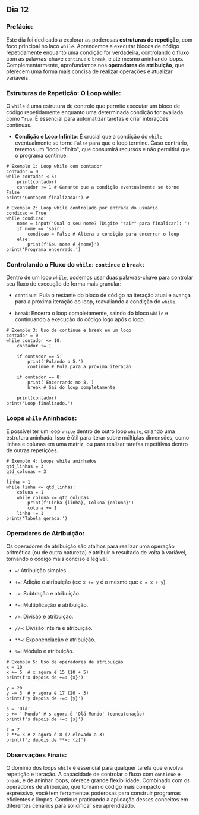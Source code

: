 ## Dia 12

### Prefácio:

Este dia foi dedicado a explorar as poderosas **estruturas de repetição**, com foco principal no laço ``while``. Aprendemos a executar blocos de código repetidamente enquanto uma condição for verdadeira, controlando o fluxo com as palavras-chave ``continue`` e ``break``, e até mesmo aninhando loops. Complementarmente, aprofundamos nos **operadores de atribuição**, que oferecem uma forma mais concisa de realizar operações e atualizar variáveis.

### Estruturas de Repetição: O Loop while:

O ``while`` é uma estrutura de controle que permite executar um bloco de código repetidamente enquanto uma determinada condição for avaliada como ``True``. É essencial para automatizar tarefas e criar interações contínuas.

- **Condição e Loop Infinito**: É crucial que a condição do ``while`` eventualmente se torne ``False`` para que o loop termine. Caso contrário, teremos um "loop infinito", que consumirá recursos e não permitirá que o programa continue.

````
# Exemplo 1: Loop while com contador
contador = 0
while contador < 5:
    print(contador)
    contador += 1 # Garante que a condição eventualmente se torne False
print('Contagem finalizada!') #

# Exemplo 2: Loop while controlado por entrada do usuário
condicao = True
while condicao:
    nome = input('Qual o seu nome? (Digite "sair" para finalizar): ')
    if nome == 'sair':
        condicao = False # Altera a condição para encerrar o loop
    else:
        print(f'Seu nome é {nome}')
print('Programa encerrado.')
````

### Controlando o Fluxo do ``while``: ``continue`` e ``break``:

Dentro de um loop ``while``, podemos usar duas palavras-chave para controlar seu fluxo de execução de forma mais granular:

- ``continue``: Pula o restante do bloco de código na iteração atual e avança para a próxima iteração do loop, reavaliando a condição do ``while``.

- ``break``: Encerra o loop completamente, saindo do bloco ``while`` e continuando a execução do código logo após o loop.

````
# Exemplo 3: Uso de continue e break em um loop
contador = 0
while contador <= 10:
    contador += 1

    if contador == 5:
        print('Pulando o 5.')
        continue # Pula para a próxima iteração

    if contador == 8:
        print('Encerrando no 8.')
        break # Sai do loop completamente

    print(contador)
print('Loop finalizado.') 
````

### Loops ``while`` Aninhados:

É possível ter um loop ``while`` dentro de outro loop ``while``, criando uma estrutura aninhada. Isso é útil para iterar sobre múltiplas dimensões, como linhas e colunas em uma matriz, ou para realizar tarefas repetitivas dentro de outras repetições.

````
# Exemplo 4: Loops while aninhados
qtd_linhas = 3
qtd_colunas = 3

linha = 1
while linha <= qtd_linhas:
    coluna = 1
    while coluna <= qtd_colunas:
        print(f'Linha {linha}, Coluna {coluna}')
        coluna += 1
    linha += 1
print('Tabela gerada.') 
````

### Operadores de Atribuição:

Os operadores de atribuição são atalhos para realizar uma operação aritmética (ou de outra natureza) e atribuir o resultado de volta à variável, tornando o código mais conciso e legível.

- ``=``: Atribuição simples.

- ``+=``: Adição e atribuição (ex: ``x += y`` é o mesmo que ``x = x + y``).

- ``-=``: Subtração e atribuição.

- ``*=``: Multiplicação e atribuição.

- ``/=``: Divisão e atribuição.

- ``//=``: Divisão inteira e atribuição.

- ``**=``: Exponenciação e atribuição.

- ``%=``: Módulo e atribuição.

````
# Exemplo 5: Uso de operadores de atribuição
x = 10
x += 5  # x agora é 15 (10 + 5)
print(f'x depois de +=: {x}')

y = 20
y -= 3  # y agora é 17 (20 - 3)
print(f'y depois de -=: {y}')

s = 'Olá'
s += ' Mundo' # s agora é 'Olá Mundo' (concatenação)
print(f's depois de +=: {s}')

z = 2
z **= 3 # z agora é 8 (2 elevado a 3)
print(f'z depois de **=: {z}')
````

### Observações Finais:

O domínio dos loops ``while`` é essencial para qualquer tarefa que envolva repetição e iteração. A capacidade de controlar o fluxo com ``continue`` e ``break``, e de aninhar loops, oferece grande flexibilidade. Combinado com os operadores de atribuição, que tornam o código mais compacto e expressivo, você tem ferramentas poderosas para construir programas eficientes e limpos. Continue praticando a aplicação desses conceitos em diferentes cenários para solidificar seu aprendizado.
